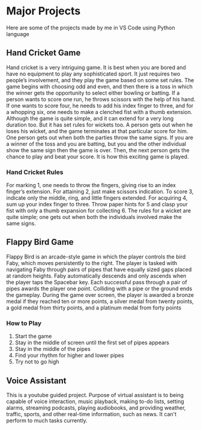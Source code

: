 # Major Projects
Here are some of the projects made by me in VS Code using Python language

## Hand Cricket Game
Hand cricket is a very intriguing game. It is best when you are bored and have no equipment to play any sophisticated sport. It just requires two people’s involvement, and they play the game based on some set rules. The game begins with choosing odd and even, and then there is a toss in which the winner gets the opportunity to select either bowling or batting.
If a person wants to score one run, he throws scissors with the help of his hand. If one wants to score four, he needs to add his index finger to three, and for a whopping six, one needs to make a clenched fist with a thumb extension. Although the game is quite simple, and it can extend for a very long duration too. But it has set rules for wickets too. A person gets out when he loses his wicket, and the game terminates at that particular score for him. One person gets out when both the parties throw the same signs. If you are a winner of the toss and you are batting, but you and the other individual show the same sign then the game is over. Then, the next person gets the chance to play and beat your score. It is how this exciting game is played.

### Hand Cricket Rules
For marking 1, one needs to throw the fingers, giving rise to an index finger’s extension. For attaining 2, just make scissors indication. To score 3, indicate only the middle, ring, and little fingers extended. For acquiring 4, sum up your index finger to three. Throw paper hints for 5 and clasp your fist with only a thumb expansion for collecting 6. The rules for a wicket are quite simple; one gets out when both the individuals involved make the same signs.


## Flappy Bird Game
Flappy Bird is an arcade-style game in which the player controls the bird Faby, which moves persistently to the right. The player is tasked with navigating Faby through pairs of pipes that have equally sized gaps placed at random heights. Faby automatically descends and only ascends when the player taps the Spacebar key. Each successful pass through a pair of pipes awards the player one point. Colliding with a pipe or the ground ends the gameplay. During the game over screen, the player is awarded a bronze medal if they reached ten or more points, a silver medal from twenty points, a gold medal from thirty points, and a platinum medal from forty points

### How to Play
 1. Start the game
 2. Stay in the middle of screen until the first set of pipes appears
 3. Stay in the middle of the pipes
 4. Find your rhythm for higher and lower pipes
 5. Try not to go high


## Voice Assistant
This is a youtube guided project.
Purpose of virtual assistant is to being capable of voice interaction, music playback, making to-do lists, setting alarms, streaming podcasts, playing audiobooks, and providing weather, traffic, sports, and other real-time information, such as news.
It can't perform to much tasks currently.

